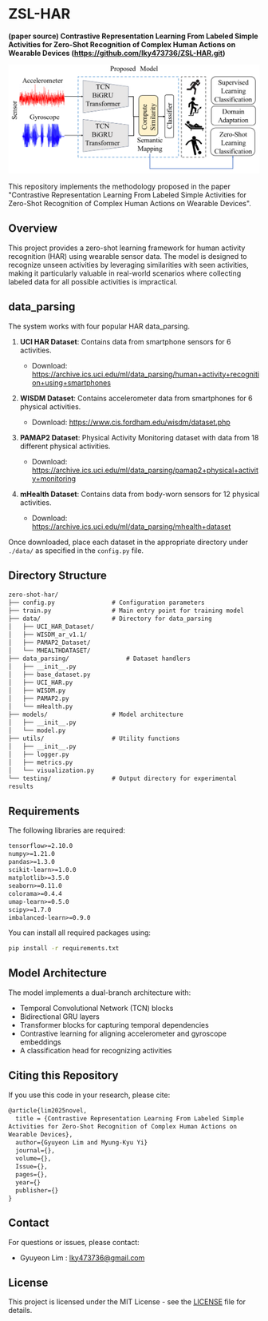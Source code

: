 # ZSL-HAR
**(paper source) Contrastive Representation Learning From Labeled Simple Activities for Zero-Shot Recognition of Complex Human Actions on Wearable Devices (https://github.com/lky473736/ZSL-HAR.git)**

<p align="center"><img src='./graphical_abstract.png'></p>

This repository implements the methodology proposed in the paper "Contrastive Representation Learning From Labeled Simple Activities for Zero-Shot Recognition of Complex Human Actions on Wearable Devices".

## Overview

This project provides a zero-shot learning framework for human activity recognition (HAR) using wearable sensor data. The model is designed to recognize unseen activities by leveraging similarities with seen activities, making it particularly valuable in real-world scenarios where collecting labeled data for all possible activities is impractical.

## data_parsing

The system works with four popular HAR data_parsing.

1. **UCI HAR Dataset**: Contains data from smartphone sensors for 6 activities.
   - Download: https://archive.ics.uci.edu/ml/data_parsing/human+activity+recognition+using+smartphones

2. **WISDM Dataset**: Contains accelerometer data from smartphones for 6 physical activities.
   - Download: https://www.cis.fordham.edu/wisdm/dataset.php

3. **PAMAP2 Dataset**: Physical Activity Monitoring dataset with data from 18 different physical activities.
   - Download: https://archive.ics.uci.edu/ml/data_parsing/pamap2+physical+activity+monitoring

4. **mHealth Dataset**: Contains data from body-worn sensors for 12 physical activities.
   - Download: https://archive.ics.uci.edu/ml/data_parsing/mhealth+dataset

Once downloaded, place each dataset in the appropriate directory under `./data/` as specified in the `config.py` file.

## Directory Structure

```
zero-shot-har/
├── config.py                # Configuration parameters
├── train.py                 # Main entry point for training model
├── data/                    # Directory for data_parsing
│   ├── UCI_HAR_Dataset/
│   ├── WISDM_ar_v1.1/
│   ├── PAMAP2_Dataset/
│   └── MHEALTHDATASET/
├── data_parsing/                # Dataset handlers
│   ├── __init__.py
│   ├── base_dataset.py
│   ├── UCI_HAR.py
│   ├── WISDM.py
│   ├── PAMAP2.py
│   └── mHealth.py
├── models/                  # Model architecture
│   ├── __init__.py
│   └── model.py
├── utils/                   # Utility functions
│   ├── __init__.py
│   ├── logger.py
│   ├── metrics.py
│   └── visualization.py
└── testing/                 # Output directory for experimental results
```

## Requirements

The following libraries are required:

```
tensorflow>=2.10.0
numpy>=1.21.0
pandas>=1.3.0
scikit-learn>=1.0.0
matplotlib>=3.5.0
seaborn>=0.11.0
colorama>=0.4.4
umap-learn>=0.5.0
scipy>=1.7.0
imbalanced-learn>=0.9.0
```

You can install all required packages using:

```bash
pip install -r requirements.txt
```

## Model Architecture

The model implements a dual-branch architecture with:
- Temporal Convolutional Network (TCN) blocks
- Bidirectional GRU layers
- Transformer blocks for capturing temporal dependencies
- Contrastive learning for aligning accelerometer and gyroscope embeddings
- A classification head for recognizing activities

## Citing this Repository

If you use this code in your research, please cite:

```
@article{lim2025novel,
  title = {Contrastive Representation Learning From Labeled Simple Activities for Zero-Shot Recognition of Complex Human Actions on Wearable Devices},
  author={Gyuyeon Lim and Myung-Kyu Yi}
  journal={},
  volume={},
  Issue={},
  pages={},
  year={}
  publisher={}
}
```

## Contact

For questions or issues, please contact:
- Gyuyeon Lim : lky473736@gmail.com

## License

This project is licensed under the MIT License - see the [LICENSE](LICENSE) file for details.